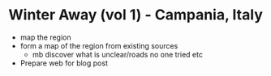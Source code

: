 # Winter Away \(vol 1\) - Campania, Italy

* map the region
* form a map of the region from existing sources 
  * mb discover what is unclear/roads no one tried etc  
* Prepare web for blog post 

